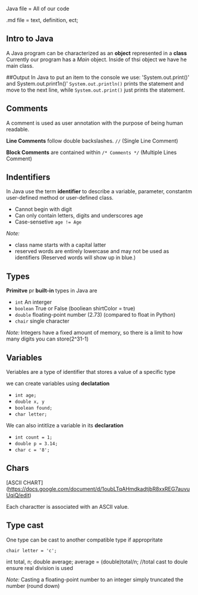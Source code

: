 Java file = All of our code 

.md file = text, definition, ect; 

## Intro to Java
A Java program can be characterized as an **object** represented in a **class** 
Currently our program has a *Main* object. Inside of thsi object we have he main class. 

##Output 
In Java to put an item to the console we use: 'System.out.print()' and System.out.print1n()'
`System.out.println()` prints the  statement and move to the next line, while 
`System.out.print()` just prints the statement. 
## Comments 
A comment is used as user annotation with the purpose of being human readable. 

**Line Comments** follow double backslashes. `//` (Single Line Comment)

**Block Comments** are contained within `/* Comments */` (Multiple Lines Comment)

## Indentifiers 

In Java use the term **identifier** to describe a variable, parameter, constantm user-defined method or user-defined class. 

- Cannot begin with digit 
- Can only contain letters, digits and underscores 
age 
- Case-sensetive `age != Age` 

*Note:*
- class name starts with a capital latter 
- reserved words are entirely lowercase and may not be used as identifiers (Reserved words will show up in blue.)

## Types 
**Primitve** pr **built-in** types in Java are 
- `int` An interger 
- `boolean` True or False (booliean shirtColor = true) 
- `double` floating-point number (2.73) (compared to float in Python)
- `chair` single character 

*Note:* Integers have a fixed amount of memory, so there is a limit to how many digits you can store(2^31-1)

## Variables 
Veriables are a type of identifier that stores a value of a specific type 

we can create variables using **declatation** 
- `int age;` 
- `double x, y` 
- `boolean found;` 
- `char letter;` 

We can also intitlize a variable in its **declaration** 
- `int count = 1;` 
- `double p = 3.14;` 
- `char c = '8';` 

## Chars 
[ASCII CHART]
(https://docs.google.com/document/d/1oubLTqAHmdkadtjbR8xxREG7auvuUqiQ/edit)

Each charactter is associated with an ASCII value. 


## Type cast 

One type can be cast to another compatible type if appropritate 

`chair letter = 'c';` 


int total, n; 
double average; 
average = (double)total/n; //total cast to doule ensure real division is used 

*Note:* Casting a floating-point number to an integer simply truncated the number (round down)
